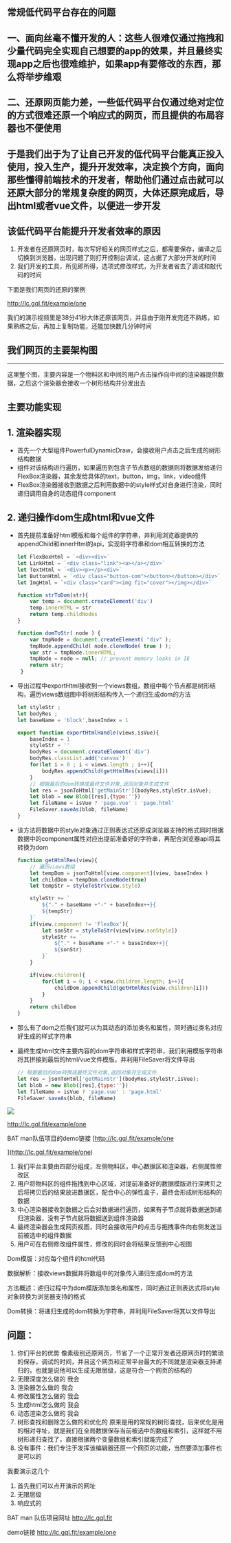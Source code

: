 ## 常规低代码平台存在的问题

## 一、面向丝毫不懂开发的人：这些人很难仅通过拖拽和少量代码完全实现自己想要的app的效果，并且最终实现app之后也很难维护，如果app有要修改的东西，那么将举步维艰

## 二、还原网页能力差，一些低代码平台仅通过绝对定位的方式很难还原一个响应式的网页，而且提供的布局容器也不便使用

## 于是我们出于为了让自己开发的低代码平台能真正投入使用，投入生产，提升开发效率，决定换个方向，面向那些懂得前端技术的开发者，帮助他们通过点击就可以还原大部分的常规复杂度的网页，大体还原完成后，导出html或者vue文件，以便进一步开发

## 该低代码平台能提升开发者效率的原因

1. 开发者在还原网页时，每次写好相关的网页样式之后，都需要保存，编译之后切换到浏览器，出现问题了则打开控制台调试，这占据了大部分开发的时间
2. 我们开发的工具，所见即所得，选项式修改样式，为开发者省去了调试和敲代码的时间

下面是我们网页的还原的案例

http://lc.gql.fit/example/one

我们的演示视频里是38分41秒大体还原该网页，并且由于刚开发完还不熟练，如果熟练之后，再加上复制功能，还能加快数几分钟时间

## 我们网页的主要架构图

---

这里整个图，主要内容是一个物料区和中间的用户点击操作向中间的渲染器提供数据，之后这个渲染器会接收一个树形结构并分发出去

## 主要功能实现

## 1. 渲染器实现

- 首先一个大型组件PowerfulDynamicDraw，会接收用户点击之后生成的树形结构数据
- 组件对该结构进行遍历，如果遍历到包含子节点数组的数据则将数据发给递归FlexBox渲染器，其余发给具体的text，button，img，link，video组件
- FlexBox渲染器接收到数据之后利用数据中的style样式对自身进行渲染，同时递归调用自身的动态组件component

## 2. 递归操作dom生成html和vue文件

- 首先提前准备好html模版和每个组件的字符串，并利用浏览器提供的appendChild和innerHtml的api，实现将字符串和dom相互转换的方法

  ```javascript
  let FlexBoxHtml = `<div><div>`
  let LinkHtml = `<div class="link"><a></a></div>`
  let TextHtml = `<div><p></p><div>`
  let ButtonHtml = `<div class="button-com"><button></button></div>`
  let ImgHtml = `<div class="card"><img fit="cover"></img></div>`
  ```

  ```javascript
  function strToDom(str){
      var temp = document.createElement('div')
      temp.innerHTML = str
      return temp.childNodes
  }

  function domToStr( node ) {  
      var tmpNode = document.createElement( "div" );  
      tmpNode.appendChild( node.cloneNode( true ) );  
      var str = tmpNode.innerHTML;  
      tmpNode = node = null; // prevent memory leaks in IE  
      return str;  
   }  
  ```
- 导出过程中exportHtml接收到一个views数组，数组中每个节点都是树形结构，遍历views数组图中将树形结构传入一个递归生成dom的方法

  ```javascript
  let styleStr ;
  let bodyRes ;
  let baseName = 'block',baseIndex = 1

  export function exportHtmlHandle(views,isVue){
      baseIndex = 1
      styleStr = ''
      bodyRes = document.createElement('div')
      bodyRes.classList.add('canvas')
      for(let i = 0 ; i < views.length ; i++){
          bodyRes.appendChild(getHtmlRes(views[i]))
      }
      // 根据最后的dom转换成最终文件对象,返回对象并生成文件
      let res = jsonToHtml['getMainStr'](bodyRes,styleStr,isVue);
      let blob = new Blob([res],{type:''})
      let fileName = isVue ? 'page.vue' : 'page.html'
      FileSaver.saveAs(blob, fileName)
  }
  ```
- 该方法将数据中的style对象通过正则表达式还原成浏览器支持的格式同时根据数据中的component属性对应出提前准备好的字符串，再配合浏览器api将其转换为dom

  ```javascript
  function getHtmlRes(view){
      // 遍历views数组
      let tempDom = jsonToHtml[view.component](view, baseIndex )
      let childDom = tempDom.cloneNode(true)
      let tempStr = styleToStr(view.style)

      styleStr += `
          ${"." + baseName +"-" + baseIndex++}{
          ${tempStr}
      }` 
      if(view.component != 'FlexBox'){
          let sonStr = styleToStr(view[view.sonStyle])
          styleStr += `
              ${"." + baseName +"-" + baseIndex++}{
              ${sonStr}
          }` 
      }

      if(view.children){
          for(let i = 0; i < view.children.length; i++){
              childDom.appendChild(getHtmlRes(view.children[i]))
          }
      }
      return childDom
  }

  ```
- 那么有了dom之后我们就可以为其动态的添加类名和属性，同时通过类名对应好生成的样式字符串
- 最终生成html文件主要内容的dom字符串和样式字符串，我们利用模版字符串将其拼接到最后的html/vue文件模版，并利用FileSaver将文件导出

  ```javascript
  // 根据最后的dom转换成最终文件对象,返回对象并生成文件
  let res = jsonToHtml['getMainStr'](bodyRes,styleStr,isVue);
  let blob = new Blob([res],{type:''})
  let fileName = isVue ? 'page.vue' : 'page.html'
  FileSaver.saveAs(blob, fileName)
  ```

![](file://C:\Personal\Documents/IkMarkdown/.assets/答辩稿子.md186861.0243026.png)

http://lc.gql.fit/example/one

BAT man队伍项目的demo链接 [http://lc.gql.fit/example/one

](http://lc.gql.fit/example/one)


1. 我们平台主要由四部分组成，左侧物料区，中心数据区和渲染器，右侧属性修改区
2. 用户将物料区的组件拖拽到中心区域，对提前准备好的数据模版进行深拷贝之后将拷贝后的结果放进数据区，配合中心的弹性盒子，最终会形成树形结构的数据
3. 中心渲染器接收到数据之后会对数据进行遍历，如果有子节点就将数据送到递归渲染器，没有子节点就将数据送到组件渲染器
4. 最终渲染器会生成网页视图，同时会接收用户的点击与拖拽事件向右侧发送当前被选中的组件数据
5. 用户可在右侧修改组件属性，修改的同时会将结果反馈到中心视图



Dom模版：对应每个组件的html代码

数据解析：接收views数据并将数组中的对象传入递归生成dom的方法

方法概述：递归过程中为dom模版添加类名和属性，同时通过正则表达式将style对象转换为浏览器支持的格式

Dom转换：将递归生成的dom转换为字符串，并利用FileSaver将其以文件导出



## 问题：

1. 你们平台的优势
   像素级别还原网页，节省了一个正常开发者还原网页时的繁琐的保存，调试的时间，并且这个网页和正常平台最大的不同就是渲染器支持递归的，也就是说他可以生成无限层级，这是符合一个网页的结构的
2. 无限深度怎么做的
   我会
3. 渲染器怎么做的
   我会
4. 修改属性怎么做的
   我会
5. 生成html怎么做的
   我会
6. 动态渲染怎么做的
   我会
7. 树形查找和删除怎么做的和优化的
   原来是用的常规的树形查找，后来优化是用的相对寻址，就是我们在全局数据保存当前被选中的数组和索引，这样就不用树形递归查找了，直接根据两个变量数组和索引就能完成了
8. 没有事件：我们专注于发挥该编辑器还原一个网页的功能，当然要添加事件也是可以的

我要演示这几个

1. 首先我们可以点开演示的网址
2. 无限层级
3. 响应式的

BAT man 队伍项目网址 http://lc.gql.fit

demo链接 http://lc.gql.fit/example/one
